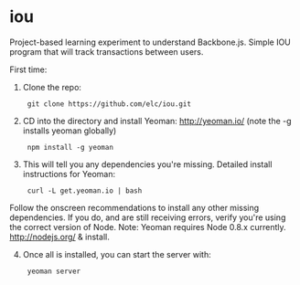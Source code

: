 iou
===

Project-based learning experiment to understand Backbone.js. Simple IOU program that will track transactions between users.

First time:

1) Clone the repo:

        git clone https://github.com/elc/iou.git


2) CD into the directory and install Yeoman: http://yeoman.io/
   (note the -g installs yeoman globally)

        npm install -g yeoman

3) This will tell you any dependencies you're missing.
   Detailed install instructions for Yeoman:


        curl -L get.yeoman.io | bash

  Follow the onscreen recommendations to install any other missing dependencies.
  If you do, and are still receiving errors, verify you're using the correct version of Node.
  Note: Yeoman requires Node 0.8.x currently.
  http://nodejs.org/ & install.


4) Once all is installed, you can start the server with:

        yeoman server
